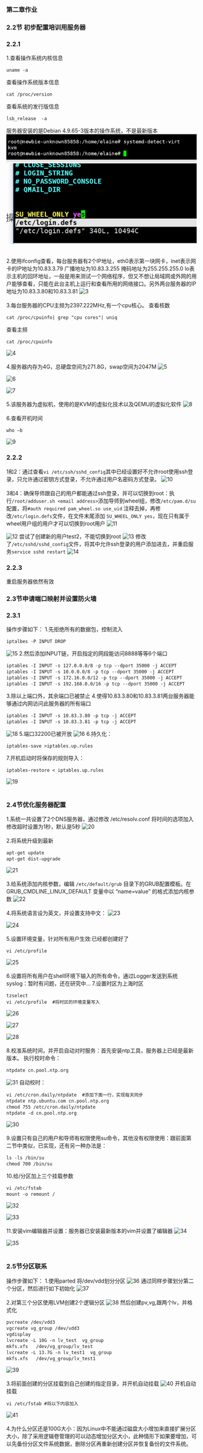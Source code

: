 ﻿### **第二章作业**
### **2.2节 初步配置培训用服务器**
### **2.2.1**

1.查看操作系统内核信息

    uname -a
查看操作系统版本信息

    cat /proc/version
查看系统的发行版信息

    lsb_release  -a

服务器安装的是Debian 4.9.65-3版本的操作系统，不是最新版本
![1](https://github.com/yyelaine/java/blob/master/pictures/8.png)
![2](https://github.com/yyelaine/java/blob/master/pictures/12.png)
<br></br>

2.使用ifconfig查看，每台服务器有2个IP地址，eth0表示第一块网卡，inet表示网卡的IP地址为10.83.3.79 广播地址为10.83.3.255 掩码地址为255.255.255.0
lo表示主机的回环地址，一般是用来测试一个网络程序，但又不想让局域网或外网的用户能够查看，只能在此台主机上运行和查看所用的网络接口。另外两台服务器的IP地址为10.83.3.80和10.83.3.81
![3](leanote://file/getImage?fileId=5a46656568ef997442000031)
<br></br>
3.每台服务器的CPU主频为2397.222MHz,有一个cpu核心。
查看核数

    cat /proc/cpuinfo| grep "cpu cores"| uniq

查看主频

    cat /proc/cpuinfo

![4](leanote://file/getImage?fileId=5a46666768ef997442000032)
<br></br>
4.服务器内存为4G，总硬盘空间为271.8G，swap空间为2047M
![5](leanote://file/getImage?fileId=5a46688068ef997442000033)

![6](leanote://file/getImage?fileId=5a4668a068ef997442000034)

![7](leanote://file/getImage?fileId=5a4668a868ef997442000035)
<br></br>
5.该服务器为虚拟机，使用的是KVM的虚拟化技术以及QEMU的虚拟化软件
![8](leanote://file/getImage?fileId=5a4668d968ef997442000036)
<br></br>
6.查看开机时间

    who –b

![9](leanote://file/getImage?fileId=5a46691768ef997442000037)
### **2.2.2**
1和2：通过查看`vi /etc/ssh/sshd_config`其中已经设置好不允许root使用ssh登录，只允许通过密钥方式登录，不允许通过用户名密码方式登录。
![10](leanote://file/getImage?fileId=5a466aa368ef997442000038)
<br></br>
3和4：确保导师跟自己的用户都能通过ssh登录，并可以切换到root：执行`/root/adduser.sh <email address>`添加导师到wheel组，修改`/etc/pam.d/su`配置，将`#auth required pam_wheel.so use_uid` 注释去掉，再修改`/etc/login.defs`文件，在文件末尾添加 `SU_WHEEL_ONLY yes`，现在只有属于wheel用户组的用户才可以切换到root用户
![11](leanote://file/getImage?fileId=5a466bb368ef997442000039)

![12](leanote://file/getImage?fileId=5a466bbd68ef99744200003a)
尝试了创建新的用户test2，不能切换到root
![13](leanote://file/getImage?fileId=5a466be568ef99744200003b)
修改了`/etc/sshd/sshd_config`文件，将其中允许ssh登录的用户添加进去，并重启服务`service sshd restart`
![14](leanote://file/getImage?fileId=5a466c9268ef99744200003c)
### **2.2.3**
重启服务器依然有效

### **2.3节申请端口映射并设置防火墙**
### **2.3.1**
操作步骤如下：
1.先拒绝所有的数据包，控制流入

    iptalbes -P INPUT DROP
![15](leanote://file/getImage?fileId=5a46715868ef99744200003f)
2.然后添加INPUT链，开启指定的网段能访问8888等等6个端口

    iptables -I INPUT -s 127.0.0.0/8 -p tcp --dport 35000 -j ACCEPT
    iptables -I INPUT -s 10.0.0.0/8 -p tcp --dport 35000 -j ACCEPT
    iptables -I INPUT -s 172.16.0.0/12 -p tcp --dport 35000 -j ACCEPT
    iptables -I INPUT -s 192.168.0.0/16 -p tcp --dport 35000 -j ACCEPT
3.除以上端口外，其余端口已被禁止
4.使得10.83.3.80和10.83.3.81两台服务器能够通过内网访问此服务器的所有端口

    iptables -I INPUT -s 10.83.3.80 -p tcp -j ACCEPT
    iptables -I INPUT -s 10.83.3.81 -p tcp -j ACCEPT
![18](leanote://file/getImage?fileId=5a4671b768ef997442000041)
5.端口32200已被开放
![16](leanote://file/getImage?fileId=5a46718268ef997442000040)
6.持久化：

    iptables-save >iptables.up.rules
7.开机启动时将保存的规则导入：

    iptables-restore < iptables.up.rules
![19](leanote://file/getImage?fileId=5a46720968ef997442000042)
<br></br>
### **2.4节优化服务器配置**
1.系统一共设置了2个DNS服务器，通过修改 /etc/resolv.conf 将时间的选项加入修改超时设置为1秒，默认是5秒
![20](leanote://file/getImage?fileId=5a4672c268ef997442000043)
<br></br>
2.将系统升级到最新

    apt-get update
    apt-get dist-upgrade
![21](leanote://file/getImage?fileId=5a46733968ef997442000044)
<br></br>
3.给系统添加内核参数，编辑 `/etc/default/grub` 目录下的GRUB配置模板。在 GRUB_CMDLINE_LINUX_DEFAULT 变量中以 “name=value” 的格式添加内核参数
![22](leanote://file/getImage?fileId=5a4673ad68ef997442000045)
<br></br>
4.将系统语言设为英文，并设置支持中文：
![23](leanote://file/getImage?fileId=5a46741d68ef997442000046)

![24](leanote://file/getImage?fileId=5a46742c68ef997442000047)
<br></br>
5.设置环境变量，针对所有用户生效:已经都创建好了

    vi /etc/profile
![25](leanote://file/getImage?fileId=5a4674af68ef997442000048)
<br></br>
6.设置将所有用户在shell环境下输入的所有命令，通过Logger发送到系统syslog：暂时有问题，还在研究中...
7.设置时区为上海时区

    tzselect
    vi /etc/profile  #将时区的环境变量写入
![26](leanote://file/getImage?fileId=5a46759f68ef99744200004a)

![27](leanote://file/getImage?fileId=5a46759268ef997442000049)

![28](leanote://file/getImage?fileId=5a4675ae68ef99744200004b)
<br></br>
8.校准系统时间，并开启自动对时服务：首先安装ntp工具，服务器上已经是最新版本。
执行校时命令：

    ntpdate cn.pool.ntp.org
![31](leanote://file/getImage?fileId=5a4677ff68ef99744200004d)
自动校时：

    vi /etc/cron.daily/ntpdate  #添加下面一行，实现每天同步
    ntpdate ntp.ubuntu.com cn.pool.ntp.org
    chmod 755 /etc/cron.daily/ntpdate
    ntpdate -d cn.pool.ntp.org
![30](leanote://file/getImage?fileId=5a46780968ef99744200004e)
<br></br>
9.设置只有自己的用户和导师有权限使用su命令，其他没有权限使用：跟前面第二节中类似，已实现，还有另一种办法是：

    ls -ls /bin/su
    chmod 700 /bin/su
10.给/分区加上三个挂载参数

    vi /etc/fstab
    mount -o remount /
![32](leanote://file/getImage?fileId=5a46791d68ef99744200004f)

![33](leanote://file/getImage?fileId=5a46792768ef997442000050)
<br></br>
11.安装vim编辑器并设置：服务器已安装最新版本的vim并设置了编辑器
![34](leanote://file/getImage?fileId=5a4679b868ef997442000051)

![35](leanote://file/getImage?fileId=5a4679c368ef997442000052)
<br></br>
### **2.5节分区联系**
操作步骤如下：
1.使用parted 将/dev/vdd划分分区
![36](leanote://file/getImage?fileId=5a467ac868ef997442000053)
通过同样步骤划分第二个分区，然后进行如下初始化
![37](leanote://file/getImage?fileId=5a467aef68ef997442000054)
<br></br>
2.对第三个分区使用LVM创建2个逻辑分区
![38](leanote://file/getImage?fileId=5a467b6868ef997442000055)
然后创建pv,vg,跟两个lv，并格式化

    pvcreate /dev/vdd3
    vgcreate vg_group /dev/vdd3
    vgdisplay
    lvcreate -L 10G -n lv_test  vg_group
    mkfs.xfs   /dev/vg_group/lv_test
    lvcreate -L 13.7G -n lv_test1  vg_group
    mkfs.xfs   /dev/vg_group/lv_test1
![39](leanote://file/getImage?fileId=5a467bb868ef997442000056)
<br></br>
3.将前面创建的分区挂载到自己创建的指定目录，并开机自动挂载
![40](leanote://file/getImage?fileId=5a467c0b68ef997442000057)
开机自动挂载

    vi /etc/fstab #将以下内容加入
![41](leanote://file/getImage?fileId=5a467c3968ef997442000058)
<br></br>
4.为什么分区还是100G大小：因为Linux中不能通过磁盘大小增加来直接扩展分区大小，除了采用逻辑卷管理的可以动态增加分区大小，此种情形下如果要增加，可以先备份分区文件系统数据，删除分区再重新创建分区并恢复备份的文件系统。






